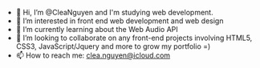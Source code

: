 - 👋 Hi, I’m @CleaNguyen and I'm studying web development. 
- 👀 I’m interested in front end web development and web design
- 🌱 I’m currently learning about the Web Audio API 
- 💞️ I’m looking to collaborate on any front-end projects involving HTML5, CSS3, JavaScript/Jquery and more to grow my portfolio =)
- 📫 How to reach me: clea.nguyen@icloud.com

<!---
CleaNguyen/CleaNguyen is a ✨ special ✨ repository because its `README.md` (this file) appears on your GitHub profile.
You can click the Preview link to take a look at your changes.
--->
